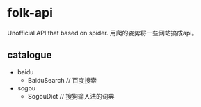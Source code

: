 # folk-api
Unofficial API that based on spider.
用爬的姿势将一些网站搞成api。

## catalogue
- baidu
    - BaiduSearch // 百度搜索
- sogou
    - SogouDict // 搜狗输入法的词典